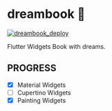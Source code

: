 # dreambook 🌌

[![dreambook_deploy](https://github.com/laiiihz/dreambook/actions/workflows/main.yml/badge.svg?branch=main)](https://github.com/laiiihz/dreambook/actions/workflows/main.yml)

Flutter Widgets Book with dreams.

## PROGRESS
- [x] Material Widgets
- [ ] Cupertino Widgets
- [x] Painting Widgets
